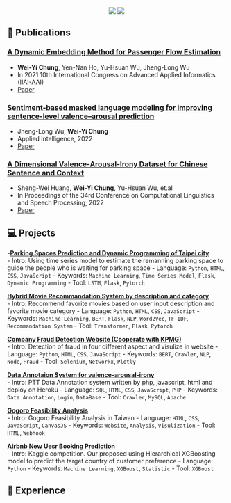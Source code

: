 
<p align=center>
    <a href="https://github.com/h30306">
      <img align="center" src="https://github-readme-stats.vercel.app/api?username=h30306&show_icons=true&theme=radical&include_all_commits=true&card_width=250" />
    </a>
    <a href="https://github.com/h30306">
      <img align="center" src="https://github-readme-stats.anuraghazra1.vercel.app/api/top-langs/?username=h30306&layout=compact&theme=radical&card_width=250"/> 
    </a
</p>


## :bookmark_tabs: Publications

### [**A Dynamic Embedding Method for Passenger Flow Estimation**](https://github.com/h30306/A-Dynamic-Embedding-Method-for-Passenger-Flow-Estimation) <br>

* **Wei-Yi Chung**, Yen-Nan Ho, Yu-Hsuan Wu, Jheng-Long Wu <br>
* In 2021 10th International Congress on Advanced Applied Informatics (IIAI-AAI)
* [Paper](https://doi.org/10.1109/IIAI-AAI53430.2021.00070)
        
### [**Sentiment-based masked language modeling for improving sentence-level valence–arousal prediction**](https://github.com/h30306/Sentiment-Based-Masked-Language-Modeling-for-Improving-Sentence-Level-Valence-Arousal-Prediction) <br>

* Jheng-Long Wu, **Wei-Yi Chung** <br>
* Applied Intelligence, 2022
* [Paper](https://link.springer.com/article/10.1007/s10489-022-03384-9)

### [**A Dimensional Valence-Arousal-Irony Dataset for Chinese Sentence and Context**](https://github.com/h30306/Annotation_system) <br>

* Sheng-Wei Huang, **Wei-Yi Chung**, Yu-Hsuan Wu, et.al <br>
* In Proceedings of the 34rd Conference on Computational Linguistics and Speech Processing, 2022
* [Paper](https://aclanthology.org/2022.rocling-1.19/)

## :computer: Projects
    
-[**Parking Spaces Prediction and Dynamic Programming of Taipei city**](https://github.com/h30306/Parking-Spaces-Prediction-and-Dynamic-Programming-of-Taipei-city)<br>
    - Intro: Using time series model to estimate the remanning parking space to guide the people who is waiting for parking space
    - Language: `Python`, `HTML`, `CSS`, `JavaScript`
    - Keywords: `Machine Learning`, `Time Series Model`, `Flask`, `Dynamic Programming`
    - Tool: `LSTM`, `Flask`, `Pytorch`

[**Hybrid Movie Recommandation System by description and category**](https://github.com/h30306/Recommand_Movie_by_description_and_category)<br>
    - Intro: Recommend favorite movies based on user input description and favorite movie category
    - Language: `Python`, `HTML`, `CSS`, `JavaScript`
    - Keywords: `Machine Learning`, `BERT`, `Flask`, `NLP`, `Word2Vec`, `TF-IDF`, `Recommandation System`
    - Tool: `Transformer`, `Flask`, `Pytorch`
        
[**Company Fraud Detection Website (Cooperate with KPMG)**](https://github.com/h30306/Fintech.github.io)<br>
    - Intro: Detection of fraud in four different aspect and visulize in website
    - Language: `Python`, `HTML`, `CSS`, `JavaScript`
    - Keywords: `BERT`, `Crawler`, `NLP`, `Node`, `Fraud`
    - Tool: `Selenium`, `Networkx`, `Plotly`

[**Data Annotaion System for valence-arousal-irony**](https://github.com/h30306/Annotation_system)<br>
    - Intro: PTT Data Annotation system written by php, javascript, html and deploy on Heroku
    - Language: `SQL`, `HTML`, `CSS`, `JavaScript`, `PHP`
    - Keywords: `Data Annotation`, `Login`, `DataBase`
    - Tool: `Crawler`, `MySQL`, `Apache`   

[**Gogoro Feasibility Analysis**](https://github.com/h30306/Gogoro_analysis.github.io)<br>
    - Intro: Gogoro Feasibility Analysis in Taiwan
    - Language: `HTML`, `CSS`, `JavaScript`,  `CanvasJS`
    - Keywords: `Website`, `Analysis`, `Visulization`
    - Tool: `HTML`, `Webhook`   

[**Airbnb New Uesr Booking Prediction**](https://github.com/h30306/Kaggle-Airbnb-New-User-Booking)<br>
    - Intro: Kaggle competition. Our proposed using Hierarchical XGBoosting model to predict the target country of customer preference
    - Language: `Python`
    - Keywords: `Machine Learning`, `XGBoost`, `Statistic`
    - Tool: `XGBoost`   
## :school: Experience
    
<!--
### Hi there 👋
**h30306/h30306** is a ✨ _special_ ✨ repository because its `README.md` (this file) appears on your GitHub profile.

Here are some ideas to get you started:

- 🔭 I’m currently working on ...
- 🌱 I’m currently learning ...
- 👯 I’m looking to collaborate on ...
- 🤔 I’m looking for help with ...
- 💬 Ask me about ...
- 📫 How to reach me: ...
- 😄 Pronouns: ...
- ⚡ Fun fact: ...
-->
